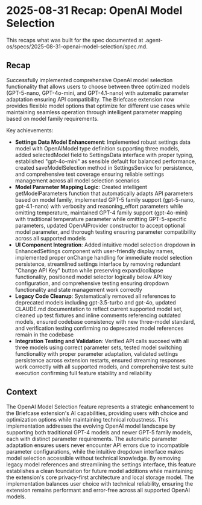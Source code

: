 # 2025-08-31 Recap: OpenAI Model Selection

This recaps what was built for the spec documented at .agent-os/specs/2025-08-31-openai-model-selection/spec.md.

## Recap

Successfully implemented comprehensive OpenAI model selection functionality that allows users to choose between three optimized models (GPT-5-nano, GPT-4o-mini, and GPT-4.1-nano) with automatic parameter adaptation ensuring API compatibility. The Briefcase extension now provides flexible model options that optimize for different use cases while maintaining seamless operation through intelligent parameter mapping based on model family requirements.

Key achievements:

- **Settings Data Model Enhancement**: Implemented robust settings data model with OpenAIModel type definition supporting three models, added selectedModel field to SettingsData interface with proper typing, established "gpt-4o-mini" as sensible default for balanced performance, created saveModelSelection method in SettingsService for persistence, and comprehensive test coverage ensuring reliable settings management across all model selection scenarios
- **Model Parameter Mapping Logic**: Created intelligent getModelParameters function that automatically adapts API parameters based on model family, implemented GPT-5 family support (gpt-5-nano, gpt-4.1-nano) with verbosity and reasoning_effort parameters while omitting temperature, maintained GPT-4 family support (gpt-4o-mini) with traditional temperature parameter while omitting GPT-5-specific parameters, updated OpenAIProvider constructor to accept optional model parameter, and thorough testing ensuring parameter compatibility across all supported models
- **UI Component Integration**: Added intuitive model selection dropdown in EnhancedSettings component with user-friendly display names, implemented proper onChange handling for immediate model selection persistence, streamlined settings interface by removing redundant "Change API Key" button while preserving expand/collapse functionality, positioned model selector logically below API key configuration, and comprehensive testing ensuring dropdown functionality and state management work correctly
- **Legacy Code Cleanup**: Systematically removed all references to deprecated models including gpt-3.5-turbo and gpt-4o, updated CLAUDE.md documentation to reflect current supported model set, cleaned up test fixtures and inline comments referencing outdated models, ensured codebase consistency with new three-model standard, and verification testing confirming no deprecated model references remain in the codebase
- **Integration Testing and Validation**: Verified API calls succeed with all three models using correct parameter sets, tested model switching functionality with proper parameter adaptation, validated settings persistence across extension restarts, ensured streaming responses work correctly with all supported models, and comprehensive test suite execution confirming full feature stability and reliability

## Context

The OpenAI Model Selection feature represents a strategic enhancement to the Briefcase extension's AI capabilities, providing users with choice and optimization options while maintaining technical robustness. This implementation addresses the evolving OpenAI model landscape by supporting both traditional GPT-4 models and newer GPT-5 family models, each with distinct parameter requirements. The automatic parameter adaptation ensures users never encounter API errors due to incompatible parameter configurations, while the intuitive dropdown interface makes model selection accessible without technical knowledge. By removing legacy model references and streamlining the settings interface, this feature establishes a clean foundation for future model additions while maintaining the extension's core privacy-first architecture and local storage model. The implementation balances user choice with technical reliability, ensuring the extension remains performant and error-free across all supported OpenAI models.
